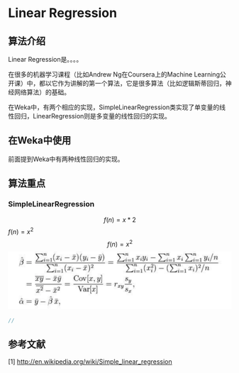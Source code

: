 # Linear Regression
## 算法介绍
Linear Regression是。。。。

在很多的机器学习课程（比如Andrew Ng在Coursera上的Machine Learning公开课）中，都以它作为讲解的第一个算法，它是很多算法（比如逻辑斯蒂回归，神经网络算法）的基础。

在Weka中，有两个相应的实现，SimpleLinearRegression类实现了单变量的线性回归，LinearRegression则是多变量的线性回归的实现。

## 在Weka中使用
前面提到Weka中有两种线性回归的实现。



## 算法重点
### SimpleLinearRegression
$$f(n) = x * 2$$
$f(n)=x^2$
$$ f(n) = x ^ 2 $$
![text](images/linear_regression_alpha_beta.png)

```java
//
```


## 参考文献
[1] http://en.wikipedia.org/wiki/Simple_linear_regression